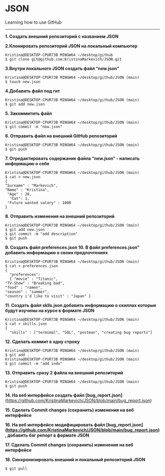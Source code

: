 # JSON

Learning how to use GitHub
<hr>


**1. Создать внешний репозиторий с названием JSON**

**2.Клонировать репозиторий JSON на локальный компьютер**
```
Kristina@DESKTOP-CPUR73B MINGW64 ~/desktop/github
$ git clone git@github.com:KristinaMarkevich/JSON.git
```
**3.Внутри локального JSON создать файл “new.json”**
```
Kristina@DESKTOP-CPUR73B MINGW64 ~/desktop/github/JSON (main)
$ touch new.json
```
**4.Добавить файл под гит**
```
Kristina@DESKTOP-CPUR73B MINGW64 ~/desktop/github/JSON (main)
$ git add new.json
```
**5. Закоммитить файл**
```
Kristina@DESKTOP-CPUR73B MINGW64 ~/desktop/github/JSON (main)
$ git commit -m "new.json"
```
**6. Отправить файл на внешний GitHub репозиторий**
```
Kristina@DESKTOP-CPUR73B MINGW64 ~/desktop/github/JSON (main)
$ git push
```
**7. Отредактировать содержание файла “new.json” - написать информацию о себе**
```
Kristina@DESKTOP-CPUR73B MINGW64 ~/desktop/github/JSON (main)
$ cat > new.json
{
"Surname" : "Markevich",
"Name" : "Kristina",
 "Age" : 28,
  "Cat": 1,
 "Future wanted salary" : 1000
}
```
**8. Отправить изменения на внешний репозиторий**
```
Kristina@DESKTOP-CPUR73B MINGW64 ~/desktop/github/JSON (main)
$ git add new.json
$ git commit -m "add description"
$ git push
```
**9. Создать файл preferences.json** 
**10.  В файл preferences.json” добавить информацию о своих предпочтениях**
```
Kristina@DESKTOP-CPUR73B MINGW64 ~/desktop/github/JSON (main)
$ cat > preferences.json
{
  "preferences":
  { "movie" : "Titanic",
"TV-Show" : "Breaking bad",
"food" : "ramen",
"season" : "summer",
"country i'd like to visit" : "Japan" }
```
**11. Создать файл sklls.json добавить информацию о скиллах которые будут изучены на курсе в формате JSON**
```
Kristina@DESKTOP-CPUR73B MINGW64 ~/desktop/github/JSON (main)
$ cat > skills.json
{
  "skills" : ["termimal", "SQL", "postman", "creating bug reports"]
```
**12. Сделать коммит в одну строку**
```
Kristina@DESKTOP-CPUR73B MINGW64 ~/desktop/github/JSON (main)
$ git add .
Kristina@DESKTOP-CPUR73B MINGW64 ~/desktop/github/JSON (main)
$ git commit -m "add indo"
```
**13. Отправить сразу 2 файла на внешний репозиторий**
```
Kristina@DESKTOP-CPUR73B MINGW64 ~/desktop/github/JSON (main)
$ git push
```
 **14. На веб интерфейсе создать файл [bug_report.json]** (https://github.com/KristinaMarkevich/JSON/blob/main/bug_report.json)
 
 **15. Сделать Commit changes (сохранить) изменения на веб интерфейсе**
 
 **16. На веб интерфейсе модифицировать файл [bug_report.json] (https://github.com/KristinaMarkevich/JSON/blob/main/bug_report.json), добавить баг репорт в формате JSON**
 
 **17. Сделать Commit changes (сохранить) изменения на веб интерфейсе**
 
 **18. Синхронизировать внешний и локальный репозиторий JSON**
 ```
$ git pull
```


